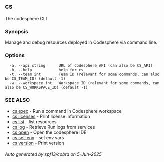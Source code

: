 ## cs

The codesphere CLI

### Synopsis

Manage and debug resources deployed in Codesphere via command line.

### Options

```
  -a, --api string      URL of Codesphere API (can also be CS_API)
  -h, --help            help for cs
  -t, --team int        Team ID (relevant for some commands, can also be CS_TEAM_ID) (default -1)
  -w, --workspace int   Workspace ID (relevant for some commands, can also be CS_WORKSPACE_ID) (default -1)
```

### SEE ALSO

* [cs exec](cs_exec.md)	 - Run a command in Codesphere workspace
* [cs licenses](cs_licenses.md)	 - Print license information
* [cs list](cs_list.md)	 - list resources
* [cs log](cs_log.md)	 - Retrieve Run logs from services
* [cs open](cs_open.md)	 - Open the codesphere IDE
* [cs set-env](cs_set-env.md)	 - set env vars
* [cs version](cs_version.md)	 - Print version

###### Auto generated by spf13/cobra on 5-Jun-2025
